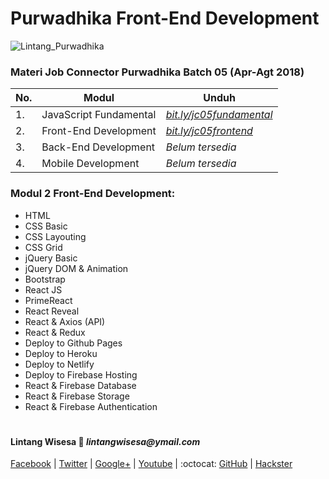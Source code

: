 # Purwadhika Front-End Development

![Lintang_Purwadhika](https://static.wixstatic.com/media/2e6af2_f69a4271c3534ae1869a7ed63e278b2b~mv2.png/v1/fill/w_246,h_39,al_c,usm_0.66_1.00_0.01/2e6af2_f69a4271c3534ae1869a7ed63e278b2b~mv2.png)

### Materi Job Connector Purwadhika Batch 05 (Apr-Agt 2018)

No.|Modul|Unduh
-----|-----|-----
1.|JavaScript Fundamental|*[bit.ly/jc05fundamental](https://github.com/LintangWisesa/Purwadhika-JC05-01_JSfundamental)*
2.|Front-End Development|*[bit.ly/jc05frontend](https://github.com/LintangWisesa/Purwadhika-JC05-02_FrontEnd)*
3.|Back-End Development|*Belum tersedia*
4.|Mobile Development|*Belum tersedia*

### Modul 2 Front-End Development:

- HTML
- CSS Basic
- CSS Layouting
- CSS Grid
- jQuery Basic
- jQuery DOM & Animation
- Bootstrap
- React JS
- PrimeReact
- React Reveal
- React & Axios (API)
- React & Redux
- Deploy to Github Pages
- Deploy to Heroku
- Deploy to Netlify
- Deploy to Firebase Hosting
- React & Firebase Database
- React & Firebase Storage
- React & Firebase Authentication

#

#### Lintang Wisesa :love_letter: _lintangwisesa@ymail.com_

[Facebook](https://www.facebook.com/lintangbagus) | 
[Twitter](https://twitter.com/Lintang_Wisesa) |
[Google+](https://plus.google.com/u/0/+LintangWisesa1) |
[Youtube](https://www.youtube.com/user/lintangbagus) | 
:octocat: [GitHub](https://github.com/LintangWisesa) |
[Hackster](https://www.hackster.io/lintangwisesa)
